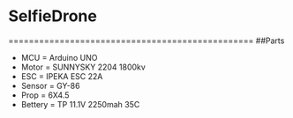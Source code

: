 # SelfieDrone
================================================
##Parts
+ MCU = Arduino UNO
+ Motor = SUNNYSKY 2204 1800kv
+ ESC = IPEKA ESC 22A
+ Sensor = GY-86
+ Prop = 6X4.5
+ Bettery = TP 11.1V 2250mah 35C
